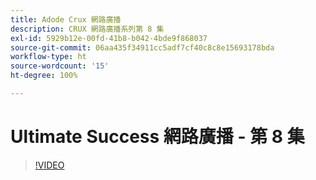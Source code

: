 ```yaml
---
title: Adode Crux 網路廣播
description: CRUX 網路廣播系列第 8 集
exl-id: 5929b12e-00fd-41b8-b042-4bde9f868037
source-git-commit: 06aa435f34911cc5adf7cf40c8c8e15693178bda
workflow-type: ht
source-wordcount: '15'
ht-degree: 100%

---
```


# Ultimate Success 網路廣播 - 第 8 集

>[!VIDEO](https://video.tv.adobe.com/v/3429404?quality=12learn=on)
